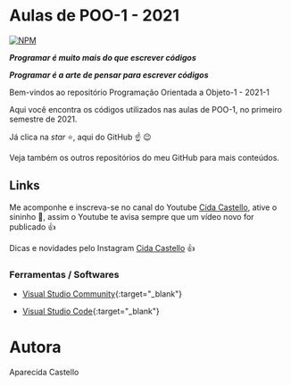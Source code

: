 # Aulas de POO-1 - 2021
[![NPM](https://img.shields.io/npm/l/react)](https://github.com/cidacastello/aulas_poo_2021/blob/main/LICENSE)

_**Programar é muito mais do que escrever códigos**_

_**Programar é a arte de pensar para escrever códigos**_

Bem-vindos ao repositório Programação Orientada a Objeto-1 - 2021-1

Aqui você encontra os códigos utilizados nas aulas de POO-1, no primeiro semestre de 2021.

Já clica na *star* :star:, aqui do GitHub :point_up: :wink:

Veja também os outros repositórios do meu GitHub para mais conteúdos.

## Links

Me acomponhe e inscreva-se no canal do Youtube [Cida Castello](https://www.youtube.com/c/CidaCastello), ative o sininho :bell:, assim o Youtube te avisa sempre que um vídeo novo for publicado :+1:

Dicas e novidades pelo Instagram [Cida Castello](https://www.instagram.com/cidacastello/) :+1:

### Ferramentas / Softwares
* [Visual Studio Community](https://visualstudio.microsoft.com/pt-br/vs/){:target="_blank"}

* [Visual Studio Code](https://code.visualstudio.com/){:target="_blank"}

# Autora
Aparecida Castello